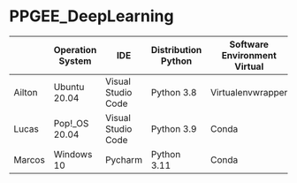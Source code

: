 # PPGEE_DeepLearning

|   |Operation System|IDE|Distribution Python|Software Environment Virtual|
|---|---|---|---|---|
|Ailton| Ubuntu 20.04  | Visual Studio Code  | Python 3.8  | Virtualenvwrapper  |
|Lucas| Pop!_OS 20.04 | Visual Studio Code  | Python 3.9  | Conda  |
|Marcos|Windows 10|Pycharm|Python 3.11| Conda  |
